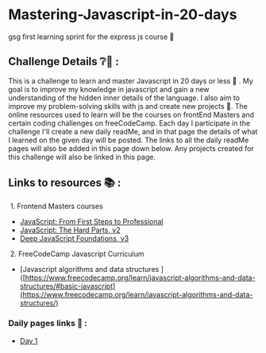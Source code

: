# Mastering-Javascript-in-20-days

gsg first learning sprint for the express js course 🏃

## Challenge Details ❔🧐 :
This is a challenge to learn and master Javascript in 20 days or less 🌝 . My goal is to improve my knowledge in javascript and gain a new understanding of the hidden inner details of the language. I also aim to improve my problem-solving skills with js and create new projects 🙌. The online resources used to learn will be the courses on frontEnd Masters and certain coding challenges on freeCodeCamp. Each day I participate in the challenge I'll create a new daily readMe,  and in that page the details of what I learned on the given day will be posted. The links to all the daily readMe pages will also be added in this page down below. Any projects created for this challenge will also be linked in this page.

## Links to resources 📚 :
&nbsp;1. Frontend Masters courses 
- [JavaScript: From First Steps to Professional](https://frontendmasters.com/courses/javascript-first-steps)
- [JavaScript: The Hard Parts, v2](https://frontendmasters.com/courses/javascript-hard-parts-v2/)
- [Deep JavaScript Foundations, v3](https://frontendmasters.com/courses/deep-javascript-v3/)

&nbsp;2. FreeCodeCamp Javascript Curriculum
- [Javascript algorithms and data structures ]([https://www.freecodecamp.org/learn/javascript-algorithms-and-data-structures/#basic-javascript](https://www.freecodecamp.org/learn/javascript-algorithms-and-data-structures/)

### Daily pages links 🌅 : 

- [Day 1](https://github.com/AbdHajqasem/Mastering-Javascript-in-20-days/blob/main/day1.md)
